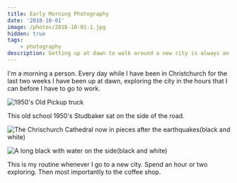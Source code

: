 ```yaml
--- 
title: Early Morning Photography
date: '2018-10-01'
image: /photos/2018-10-01-1.jpg
hidden: true
tags: 
    - photography
description: Getting up at dawn to walk around a new city is always an adventure
---
```


I'm a morning a person. Every day while I have been in Christchurch for the last two weeks I have been up at dawn, exploring the city in the hours that I can before I have to go to work.

![1950's Old Pickup truck](/photos/2018-10-01-1.jpg)

This old school 1950's Studbaker sat on the side of the road.

![The Chrischurch Cathedral now in pieces after the earthquakes(black and white)](/photos/2018-10-01-2.jpg)

![A long black with water on the side(black and white)](/photos/2018-10-01-3.jpg)

This is my routine whenever I go to a new city. Spend an hour or two exploring. Then most importantly to the coffee shop.